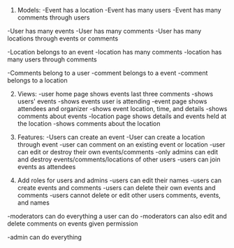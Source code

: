 1. Models:
  -Event has a location
  -Event has many users
  -Event has many comments through users

  -User has many events
  -User has many comments
  -User has many locations through events or comments

  -Location belongs to an event
  -location has many comments
  -location has many users through comments

  -Comments belong to a user
  -comment belongs to a event
  -comment belongs to a location

2. Views:
  -user home page shows events last three comments
    -shows users' events
    -shows events user is attending
  -event page shows attendees and organizer
    -shows event location, time, and details
    -shows comments about events
  -location page shows details and events held at the location
    -shows comments about the location

3. Features:
  -Users can create an event
  -User can create a location through event
  -user can comment on an existing event or location
  -user can edit or destroy their own events/comments
  -only admins can edit and destroy events/comments/locations of other users
  -users can join events as attendees

4. Add roles for users and admins
  -users can edit their names
  -users can create events and comments
  -users can delete their own events and comments
  -users cannot delete or edit other users comments, events, and names

  -moderators can do everything a user can do
  -moderators can also edit and delete comments on events given permission
  
  -admin can do everything
